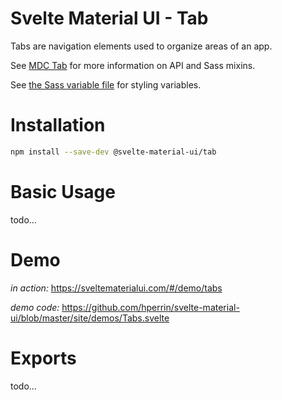 # Svelte Material UI - Tab

Tabs are navigation elements used to organize areas of an app.

See [MDC Tab](https://material.io/develop/web/components/tabs/tab/) for more information on API and Sass mixins.

See [the Sass variable file](https://github.com/material-components/material-components-web/blob/v3.1.1/packages/mdc-tab/_variables.scss) for styling variables.

# Installation

```sh
npm install --save-dev @svelte-material-ui/tab
```

# Basic Usage

todo...

# Demo

*in action:* https://sveltematerialui.com/#/demo/tabs

*demo code:* https://github.com/hperrin/svelte-material-ui/blob/master/site/demos/Tabs.svelte

# Exports

todo...